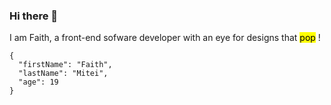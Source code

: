 ### Hi there 👋
I am Faith, a front-end sofware developer with an eye for designs that <mark>pop</mark> !

```
{
  "firstName": "Faith",
  "lastName": "Mitei",
  "age": 19
}
``` 

<!--
**Faye-72/faye-72** is a ✨ _special_ ✨ repository because its `README.md` (this file) appears on your GitHub profile.

Here are some ideas to get you started:

- 🔭 I’m currently working on ...
- 🌱 I’m currently learning ...
- 👯 I’m looking to collaborate on ...
- 🤔 I’m looking for help with ...
- 💬 Ask me about ...
- 📫 How to reach me: ...
- 😄 Pronouns: ...
- ⚡ Fun fact: ...
-->
